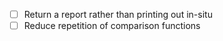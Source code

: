 * [ ] Return a report rather than printing out in-situ
* [ ] Reduce repetition of comparison functions